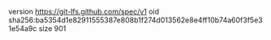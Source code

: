 version https://git-lfs.github.com/spec/v1
oid sha256:ba5354d1e82911555387e808b1f274d013562e8e4ff10b74a60f3f5e31e54a9c
size 901
